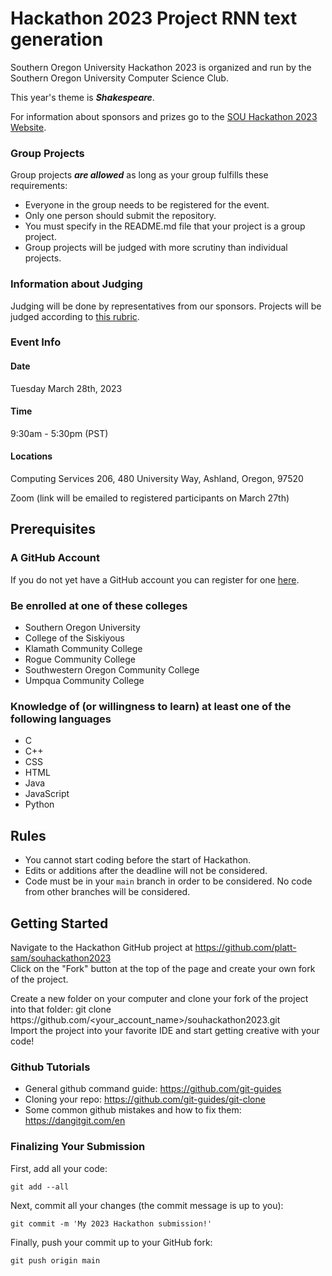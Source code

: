 # Hackathon 2023 Project RNN text generation

Southern Oregon University Hackathon 2023 is organized and run by the Southern Oregon University Computer Science Club.

This year's theme is ***Shakespeare***.

For information about sponsors and prizes go to the [SOU Hackathon 2023 Website](https://nimogen.github.io/SOU2023Hackathon).

### Group Projects

Group projects ***are allowed*** as long as your group fulfills these requirements:
* Everyone in the group needs to be registered for the event.
* Only one person should submit the repository.
* You must specify in the README.md file that your project is a group project.
* Group projects will be judged with more scrutiny than individual projects.

### Information about Judging

Judging will be done by representatives from our sponsors. Projects will be judged according to [this rubric](https://docs.google.com/document/d/1T6CsYdZl9Kc5io2TSmg2rnNjFCir7HaU24Tms49SGp0/edit?usp=sharing).

### Event Info
#### Date

Tuesday March 28th, 2023

#### Time
9:30am - 5:30pm (PST)

#### Locations
Computing Services 206, 480 University Way, Ashland, Oregon, 97520

Zoom (link will be emailed to registered participants on March 27th)

## Prerequisites
### A GitHub Account

If you do not yet have a GitHub account you can register for one [here](https://github.com/signup).

### Be enrolled at one of these colleges

* Southern Oregon University
* College of the Siskiyous
* Klamath Community College
* Rogue Community College
* Southwestern Oregon Community College
* Umpqua Community College

### Knowledge of (or willingness to learn) at least one of the following languages

* C
* C++
* CSS
* HTML
* Java
* JavaScript
* Python

## Rules
* You cannot start coding before the start of Hackathon.
* Edits or additions after the deadline will not be considered.
* Code must be in your `main` branch in order to be considered. No code from other branches will be considered.

## Getting Started

Navigate to the Hackathon GitHub project at https://github.com/platt-sam/souhackathon2023 <br/>
Click on the "Fork" button at the top of the page and create your own fork of the project.<br />
<div> Create a new folder on your computer and clone your fork of the project into that folder:
  git clone https://github.com/&lt;your_account_name&gt;/souhackathon2023.git </div> 
Import the project into your favorite IDE and start getting creative with your code!

### Github Tutorials 
* General github command guide: https://github.com/git-guides
* Cloning your repo: https://github.com/git-guides/git-clone
* Some common github mistakes and how to fix them: https://dangitgit.com/en

### Finalizing Your Submission 

First, add all your code:

`git add --all`

Next, commit all your changes (the commit message is up to you):

`git commit -m 'My 2023 Hackathon submission!'`

Finally, push your commit up to your GitHub fork:

`git push origin main`


